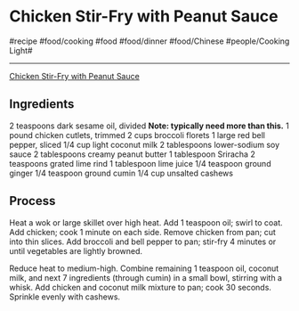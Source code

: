 # Chicken Stir-Fry with Peanut Sauce
#recipe #food/cooking #food #food/dinner #food/Chinese #people/Cooking Light#
- - - -
[Chicken Stir-Fry with Peanut Sauce](https://www.myrecipes.com/recipe/chicken-stir-fry-1)

## Ingredients
2 teaspoons dark sesame oil, divided
	**Note: typically need more than this.**
1 pound chicken cutlets, trimmed
2 cups broccoli florets
1 large red bell pepper, sliced
1/4 cup light coconut milk
2 tablespoons lower-sodium soy sauce
2 tablespoons creamy peanut butter
1 tablespoon Sriracha
2 teaspoons grated lime rind
1 tablespoon lime juice
1/4 teaspoon ground ginger
1/4 teaspoon ground cumin
1/4 cup unsalted cashews

## Process
Heat a wok or large skillet over high heat. Add 1 teaspoon oil; swirl to coat. Add chicken; cook 1 minute on each side. Remove chicken from pan; cut into thin slices. Add broccoli and bell pepper to pan; stir-fry 4 minutes or until vegetables are lightly browned.

Reduce heat to medium-high. Combine remaining 1 teaspoon oil, coconut milk, and next 7 ingredients (through cumin) in a small bowl, stirring with a whisk. Add chicken and coconut milk mixture to pan; cook 30 seconds. Sprinkle evenly with cashews.